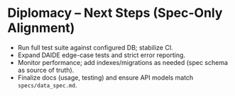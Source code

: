 # Diplomacy – Next Steps (Spec-Only Alignment)

- Run full test suite against configured DB; stabilize CI.
- Expand DAIDE edge-case tests and strict error reporting.
- Monitor performance; add indexes/migrations as needed (spec schema as source of truth).
- Finalize docs (usage, testing) and ensure API models match `specs/data_spec.md`.